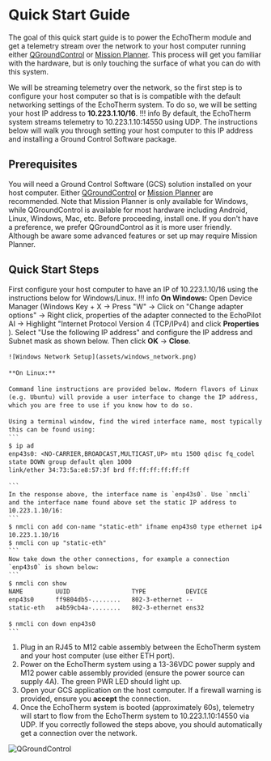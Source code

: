 # Quick Start Guide

The goal of this quick start guide is to power the EchoTherm module and get a telemetry stream over the network to your host computer running either [QGroundControl](https://docs.qgroundcontrol.com/master/en/getting_started/download_and_install.html) or [Mission Planner](https://ardupilot.org/planner/docs/mission-planner-installation). This process will get you familiar with the hardware, but is only touching the surface of what you can do with this system. 

We will be streaming telemetry over the network, so the first step is to configure your host computer so that is is compatible with the default networking settings of the EchoTherm system. To do so, we will be setting your host IP address to __10.223.1.10/16__.
!!! info
    By default, the EchoTherm system streams telemetry to 10.223.1.10:14550 using UDP. The instructions below will walk you through setting your host computer to this IP address and installing a Ground Control Software package.

## Prerequisites

You will need a Ground Control Software (GCS) solution installed on your host computer. Either [QGroundControl](https://docs.qgroundcontrol.com/master/en/qgc-user-guide/getting_started/download_and_install.html) or [Mission Planner](https://ardupilot.org/planner/docs/mission-planner-installation.html) are recommended. Note that Mission Planner is only available for Windows, while QGroundControl is available for most hardware including Android, Linux, Windows, Mac, etc. Before proceeding, install one. If you don't have a preference, we prefer QGroundControl as it is more user friendly. Although be aware some advanced features or set up may require Mission Planner. 

## Quick Start Steps

First configure your host computer to have an IP of 10.223.1.10/16 using the instructions below for Windows/Linux.
!!! info
    **On Windows:** Open Device Manager (Windows Key + X → Press "W" → Click on "Change adapter options" → Right click, properties of the adapter connected to the EchoPilot AI → Highlight "Internet Protocol Version 4 (TCP/IPv4) and click __Properties__ ). Select "Use the following IP address" and configure the IP address and Subnet mask as shown below. Then click __OK__ → __Close__.  

    ![Windows Network Setup](assets/windows_network.png)

    **On Linux:**

    Command line instructions are provided below. Modern flavors of Linux (e.g. Ubuntu) will provide a user interface to change the IP address, which you are free to use if you know how to do so.

    Using a terminal window, find the wired interface name, most typically this can be found using:
    ```
    $ ip ad
    enp43s0: <NO-CARRIER,BROADCAST,MULTICAST,UP> mtu 1500 qdisc fq_codel state DOWN group default qlen 1000
    link/ether 34:73:5a:e8:57:3f brd ff:ff:ff:ff:ff:ff

    ```
    In the response above, the interface name is `enp43s0`. Use `nmcli` and the interface name found above set the static IP address to 10.223.1.10/16: 
    ```
    $ nmcli con add con-name "static-eth" ifname enp43s0 type ethernet ip4 10.223.1.10/16
    $ nmcli con up "static-eth"
    ```
    Now take down the other connections, for example a connection `enp43s0` is shown below:
    ```
    $ nmcli con show
    NAME         UUID                 TYPE           DEVICE
    enp43s0      ff9804db5-........   802-3-ethernet --
    static-eth   a4b59cb4a-........   802-3-ethernet ens32

    $ nmcli con down enp43s0
    ```


1. Plug in an RJ45 to M12 cable assembly between the EchoTherm system and your host computer (use either ETH port).
2. Power on the EchoTherm system using a 13-36VDC power supply and M12 power cable assembly provided (ensure the power source can supply 4A). The green PWR LED should light up.
3. Open your GCS application on the host computer. If a firewall warning is provided, ensure you __accept__ the connection.
4. Once the EchoTherm system is booted (approximately 60s), telemetry will start to flow from the EchoTherm system to 10.223.1.10:14550 via UDP. If you correctly followed the steps above, you should automatically get a connection over the network.

![QGroundControl](assets/qgcs.png)